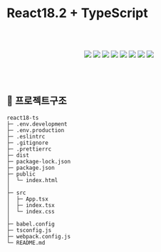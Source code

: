 # React18.2 + TypeScript

<br><br>

<div align="center">
	<img src="https://img.shields.io/badge/React-61DAFB?style=flat&logo=React&logoColor=white" />
	<img src="https://img.shields.io/badge/TypeScript-3178C6?style=flat&logo=TypeScript&logoColor=white" />
	<img src="https://img.shields.io/badge/JavaScript-F7DF1E?style=flat&logo=JavaScript&logoColor=white" />
	<img src="https://img.shields.io/badge/HTML5-E34F26?style=flat&logo=HTML5&logoColor=white" />
	<img src="https://img.shields.io/badge/CSS3-1572B6?style=flat&logo=CSS3&logoColor=white" />
	<img src="https://img.shields.io/badge/Webpack-8DD6F9?style=flat&logo=Webpack&logoColor=white" />
		<img src="https://img.shields.io/badge/ESLint-4B32C3?style=flat&logo=ESLint&logoColor=white" />
	<img src="https://img.shields.io/badge/Prettier-F7B93E?style=flat&logo=Prettier&logoColor=white" />
</div>


<br><br>

## 🌲 프로젝트구조

```
react18-ts
├─ .env.development
├─ .env.production
├─ .eslintrc
├─ .gitignore
├─ .prettierrc
├─ dist
├─ package-lock.json
├─ package.json
├─ public
│  └─ index.html
│
├─ src
│  ├─ App.tsx
│  ├─ index.tsx
│  └─ index.css
│
├─ babel.config
├─ tsconfig.js
├─ webpack.config.js
└─ README.md
```
